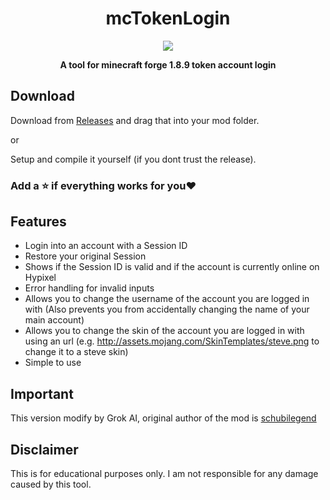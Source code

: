 <div align="center">

# mcTokenLogin

![](https://img.shields.io/github/downloads/weiwei-hacking/mcTokenLogin/total?style=for-the-badge)

**A tool for minecraft forge 1.8.9 token account login**
</div>

## Download
Download from [Releases](https://github.com/weiwei-hacking/mcTokenLogin/releases) and drag that into your mod folder.

or

Setup and compile it yourself (if you dont trust the release).

### Add a ⭐️ if everything works for you❤️

## Features
- Login into an account with a Session ID 
- Restore your original Session
- Shows if the Session ID is valid and if the account is currently online on Hypixel
- Error handling for invalid inputs
- Allows you to change the username of the account you are logged in with (Also prevents you from accidentally changing the name of your main account)
- Allows you to change the skin of the account you are logged in with using an url (e.g. http://assets.mojang.com/SkinTemplates/steve.png to change it to a steve skin)
- Simple to use

## Important
This version modify by Grok AI, original author of the mod is [schubilegend](https://github.com/schubilegend/SchubiAuthV2)

## Disclaimer
This is for educational purposes only. I am not responsible for any damage caused by this tool.
